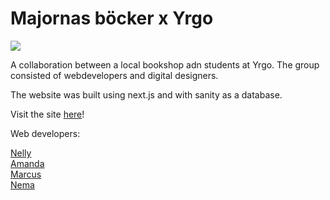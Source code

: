 # Majornas böcker x Yrgo

<img src="https://media.giphy.com/media/9gA3QdIedBzrzBHlT0/giphy.gif">

A collaboration between a local bookshop adn students at Yrgo. The group consisted of webdevelopers and digital designers.

The website was built using next.js and with sanity as a database. 

Visit the site [here](https://majornasbocker.vercel.app/)!

Web developers: 

[Nelly](https://github.com/NellySP)<br>
[Amanda](https://github.com/amandaprintz)<br>
[Marcus](https://github.com/marcusxyz)<br>
[Nema](https://github.com/patrosk)<br>

